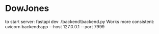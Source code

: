 # DowJones

to start server: fastapi dev .\backend\backend.py
Works more consistent: uvicorn backend:app --host 127.0.0.1 --port 7999